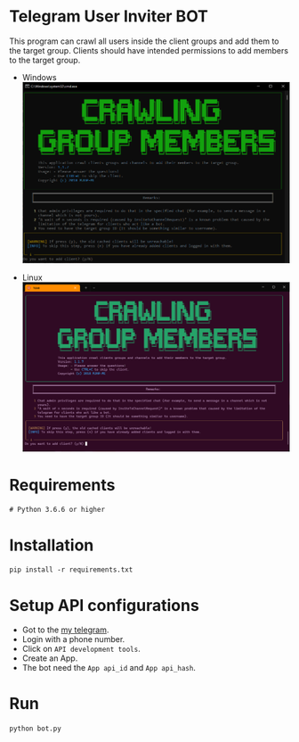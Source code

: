 # Telegram User Inviter BOT

This program can crawl all users inside the client groups and add them to the target group. Clients should have intended permissions to add members to the target group.

- Windows
![Terminal Screenshot](/assets/images/next.windows.png)

- Linux
![Terminal Screenshot](/assets/images/next.linux.png)

# Requirements

```shell
# Python 3.6.6 or higher
```

# Installation
```shell
pip install -r requirements.txt
```

# Setup API configurations
- Got to the [my telegram](https://my.telegram.org/).
- Login with a phone number.
- Click on `API development tools`.
- Create an App.
- The bot need the `App api_id` and `App api_hash`.

# Run
```shell
python bot.py 
```
